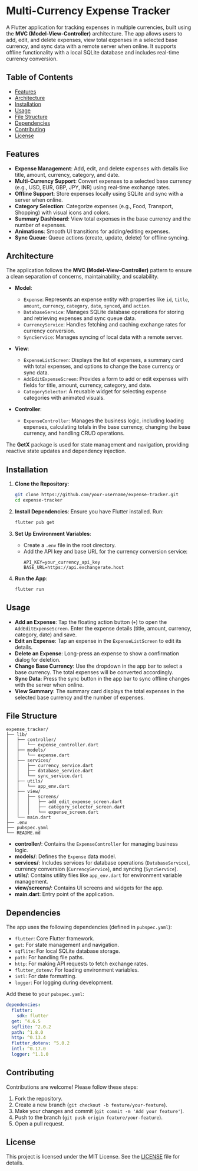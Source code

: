 # Multi-Currency Expense Tracker

A Flutter application for tracking expenses in multiple currencies, built using the **MVC (Model-View-Controller)** architecture. The app allows users to add, edit, and delete expenses, view total expenses in a selected base currency, and sync data with a remote server when online. It supports offline functionality with a local SQLite database and includes real-time currency conversion.

## Table of Contents
- [Features](#features)
- [Architecture](#architecture)
- [Installation](#installation)
- [Usage](#usage)
- [File Structure](#file-structure)
- [Dependencies](#dependencies)
- [Contributing](#contributing)
- [License](#license)

## Features
- **Expense Management**: Add, edit, and delete expenses with details like title, amount, currency, category, and date.
- **Multi-Currency Support**: Convert expenses to a selected base currency (e.g., USD, EUR, GBP, JPY, INR) using real-time exchange rates.
- **Offline Support**: Store expenses locally using SQLite and sync with a server when online.
- **Category Selection**: Categorize expenses (e.g., Food, Transport, Shopping) with visual icons and colors.
- **Summary Dashboard**: View total expenses in the base currency and the number of expenses.
- **Animations**: Smooth UI transitions for adding/editing expenses.
- **Sync Queue**: Queue actions (create, update, delete) for offline syncing.

## Architecture
The application follows the **MVC (Model-View-Controller)** pattern to ensure a clean separation of concerns, maintainability, and scalability.

- **Model**:
  - `Expense`: Represents an expense entity with properties like `id`, `title`, `amount`, `currency`, `category`, `date`, `synced`, and `action`.
  - `DatabaseService`: Manages SQLite database operations for storing and retrieving expenses and sync queue data.
  - `CurrencyService`: Handles fetching and caching exchange rates for currency conversion.
  - `SyncService`: Manages syncing of local data with a remote server.

- **View**:
  - `ExpenseListScreen`: Displays the list of expenses, a summary card with total expenses, and options to change the base currency or sync data.
  - `AddEditExpenseScreen`: Provides a form to add or edit expenses with fields for title, amount, currency, category, and date.
  - `CategorySelector`: A reusable widget for selecting expense categories with animated visuals.

- **Controller**:
  - `ExpenseController`: Manages the business logic, including loading expenses, calculating totals in the base currency, changing the base currency, and handling CRUD operations.

The **GetX** package is used for state management and navigation, providing reactive state updates and dependency injection.

## Installation
1. **Clone the Repository**:
   ```bash
   git clone https://github.com/your-username/expense-tracker.git
   cd expense-tracker
   ```

2. **Install Dependencies**:
   Ensure you have Flutter installed. Run:
   ```bash
   flutter pub get
   ```

3. **Set Up Environment Variables**:
   - Create a `.env` file in the root directory.
   - Add the API key and base URL for the currency conversion service:
     ```env
     API_KEY=your_currency_api_key
     BASE_URL=https://api.exchangerate.host
     ```

4. **Run the App**:
   ```bash
   flutter run
   ```

## Usage
- **Add an Expense**: Tap the floating action button (`+`) to open the `AddEditExpenseScreen`. Enter the expense details (title, amount, currency, category, date) and save.
- **Edit an Expense**: Tap an expense in the `ExpenseListScreen` to edit its details.
- **Delete an Expense**: Long-press an expense to show a confirmation dialog for deletion.
- **Change Base Currency**: Use the dropdown in the app bar to select a base currency. The total expenses will be converted accordingly.
- **Sync Data**: Press the sync button in the app bar to sync offline changes with the server when online.
- **View Summary**: The summary card displays the total expenses in the selected base currency and the number of expenses.

## File Structure
```plaintext
expense_tracker/
├── lib/
│   ├── controller/
│   │   └── expense_controller.dart
│   ├── models/
│   │   └── expense.dart
│   ├── services/
│   │   ├── currency_service.dart
│   │   ├── database_service.dart
│   │   └── sync_service.dart
│   ├── utils/
│   │   └── app_env.dart
│   ├── view/
│   │   ├── screens/
│   │   │   ├── add_edit_expense_screen.dart
│   │   │   ├── category_selector_screen.dart
│   │   │   └── expense_screen.dart
│   └── main.dart
├── .env
├── pubspec.yaml
└── README.md
```

- **controller/**: Contains the `ExpenseController` for managing business logic.
- **models/**: Defines the `Expense` data model.
- **services/**: Includes services for database operations (`DatabaseService`), currency conversion (`CurrencyService`), and syncing (`SyncService`).
- **utils/**: Contains utility files like `app_env.dart` for environment variable management.
- **view/screens/**: Contains UI screens and widgets for the app.
- **main.dart**: Entry point of the application.

## Dependencies
The app uses the following dependencies (defined in `pubspec.yaml`):
- `flutter`: Core Flutter framework.
- `get`: For state management and navigation.
- `sqflite`: For local SQLite database storage.
- `path`: For handling file paths.
- `http`: For making API requests to fetch exchange rates.
- `flutter_dotenv`: For loading environment variables.
- `intl`: For date formatting.
- `logger`: For logging during development.

Add these to your `pubspec.yaml`:
```yaml
dependencies:
  flutter:
    sdk: flutter
  get: ^4.6.5
  sqflite: ^2.0.2
  path: ^1.8.0
  http: ^0.13.4
  flutter_dotenv: ^5.0.2
  intl: ^0.17.0
  logger: ^1.1.0
```

## Contributing
Contributions are welcome! Please follow these steps:
1. Fork the repository.
2. Create a new branch (`git checkout -b feature/your-feature`).
3. Make your changes and commit (`git commit -m 'Add your feature'`).
4. Push to the branch (`git push origin feature/your-feature`).
5. Open a pull request.

## License
This project is licensed under the MIT License. See the [LICENSE](LICENSE) file for details.